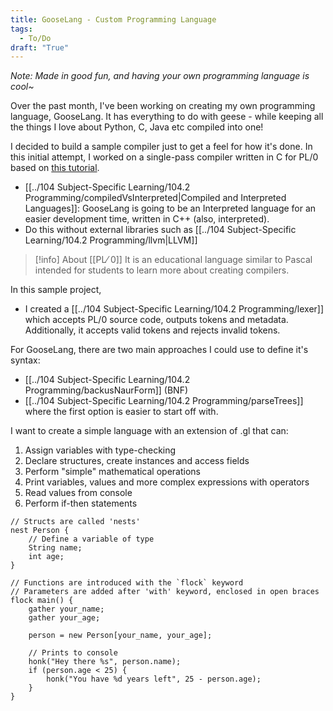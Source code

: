 ```yaml
---
title: GooseLang - Custom Programming Language
tags:
  - To/Do
draft: "True"
---
```

*Note: Made in good fun, and having your own programming language is cool~*

Over the past month, I've been working on creating my own programming language, GooseLang. It has everything to do with geese - while keeping all the things I love about Python, C, Java etc compiled into one!
  
I decided to build a sample compiler just to get a feel for how it's done. In this initial attempt, I worked on a single-pass compiler written in C for PL/0 based on [this tutorial](https://briancallahan.net/blog/20210814.html).
- [[../104 Subject-Specific Learning/104.2 Programming/compiledVsInterpreted|Compiled and Interpreted Languages]]: GooseLang is going to be an Interpreted language for an easier development time, written in C++ (also, interpreted).
- Do this without external libraries such as [[../104 Subject-Specific Learning/104.2 Programming/llvm|LLVM]]
>[!info] About [[PL⁄ 0]]
>It is an educational language similar to Pascal intended for students to learn more about creating compilers.

In this sample project, 
- I created a [[../104 Subject-Specific Learning/104.2 Programming/lexer]] which accepts PL/0 source code, outputs tokens and metadata. Additionally, it accepts valid tokens and rejects invalid tokens.

For GooseLang, there are two main approaches I could use to define it's syntax:
- [[../104 Subject-Specific Learning/104.2 Programming/backusNaurForm]] (BNF)
- [[../104 Subject-Specific Learning/104.2 Programming/parseTrees]]
where the first option is easier to start off with. 

I want to create a simple language with an extension of .gl that can:
1. Assign variables with type-checking
2. Declare structures, create instances and access fields
3. Perform "simple" mathematical operations
4. Print variables, values and more complex expressions with operators
5. Read values from console
6. Perform if-then statements

```
// Structs are called 'nests'
nest Person {
	// Define a variable of type
	String name;
	int age;
}

// Functions are introduced with the `flock` keyword
// Parameters are added after 'with' keyword, enclosed in open braces
flock main() {
	gather your_name;
	gather your_age;

	person = new Person[your_name, your_age];
	
	// Prints to console
	honk("Hey there %s", person.name);
	if (person.age < 25) {
		honk("You have %d years left", 25 - person.age);
	}
}
```

